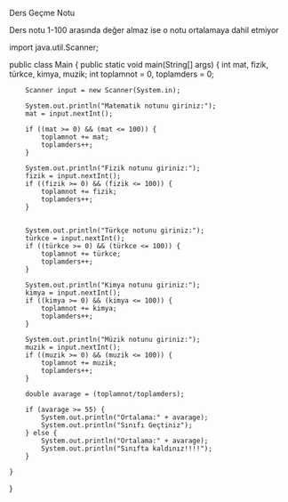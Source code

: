 Ders Geçme Notu

Ders notu 1-100 arasında değer almaz ise o notu ortalamaya dahil etmiyor

import java.util.Scanner;

public class Main {
public static void main(String[] args) {
int mat, fizik, türkce, kimya, muzik;
int toplamnot = 0, toplamders = 0;


        Scanner input = new Scanner(System.in);

        System.out.println("Matematik notunu giriniz:");
        mat = input.nextInt();

        if ((mat >= 0) && (mat <= 100)) {
            toplamnot += mat;
            toplamders++;
        }

        System.out.println("Fizik notunu giriniz:");
        fizik = input.nextInt();
        if ((fizik >= 0) && (fizik <= 100)) {
            toplamnot += fizik;
            toplamders++;
        }


        System.out.println("Türkçe notunu giriniz:");
        türkce = input.nextInt();
        if ((türkce >= 0) && (türkce <= 100)) {
            toplamnot += türkce;
            toplamders++;
        }

        System.out.println("Kimya notunu giriniz:");
        kimya = input.nextInt();
        if ((kimya >= 0) && (kimya <= 100)) {
            toplamnot += kimya;
            toplamders++;
        }

        System.out.println("Müzik notunu giriniz:");
        muzik = input.nextInt();
        if ((muzik >= 0) && (muzik <= 100)) {
            toplamnot += muzik;
            toplamders++;
        }

        double avarage = (toplamnot/toplamders);

        if (avarage >= 55) {
            System.out.println("Ortalama:" + avarage);
            System.out.println("Sınıfı Geçtiniz");
        } else {
            System.out.println("Ortalama:" + avarage);
            System.out.println("Sınıfta kaldınız!!!!");
        }

    }
}

